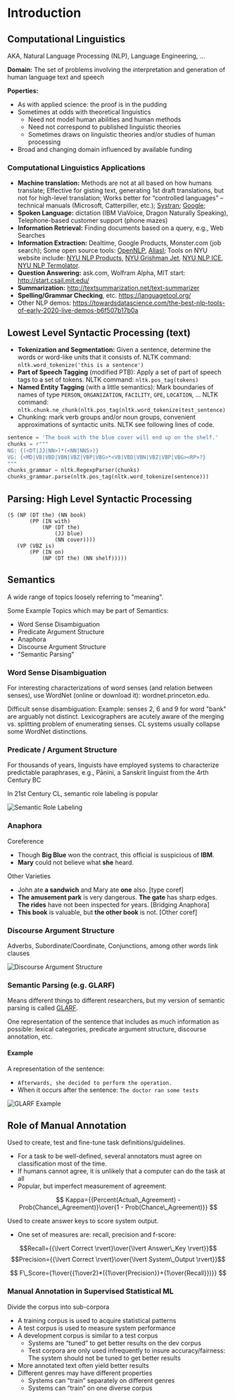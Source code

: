 # Introduction

## Computational Linguistics

AKA, Natural Language Processing (NLP), Language Engineering, ...

**Domain:** The set of problems involving the interpretation and generation of
human language text and speech

**Poperties:**

- As with applied science: the proof is in the pudding
- Sometimes at odds with theoretical linguistics
  - Need not model human abilities and human methods
  - Need not correspond to published linguistic theories
  - Sometimes draws on linguistic theories and/or studies of human processing
- Broad and changing domain influenced by available funding

### Computational Linguistics Applications

- **Machine translation:** Methods are not at all based on how humans translate;
  Effective for gisting text, generating 1st draft translations, but not for
  high-level translation; Works better for “controlled languages” – technical
  manuals (Microsoft, Catterpiller, etc.);
  [Systran](https://translate.systran.net/?lang=en);
  [Google](http://www.google.com/language_tools?hl=en);
- **Spoken Language:** dictation (IBM ViaVoice, Dragon Naturally Speaking),
  Telephone-based customer support (phone mazes)
- **Information Retrieval:** Finding documents based on a query, e.g., Web
  Searches
- **Information Extraction:** Dealtime, Google Products, Monster.com (job
  search); Some open source tools: [OpenNLP](https://opennlp.apache.org),
  [AliasI](http://alias-i.com/lingpipe/); Tools on NYU website include:
  [NYU NLP Products](http://nlp.cs.nyu.edu/projects/index.shtml#t-r-i),
  [NYU Grishman Jet](http://cs.nyu.edu/grishman/jet/jet.html),
  [NYU NLP ICE](http://nlp.cs.nyu.edu/ice/),
  [NYU NLP Termolator](http://nlp.cs.nyu.edu/termolator/).
- **Question Answering:** ask.com, Wolfram Alpha, MIT start:
  http://start.csail.mit.edu/
- **Summarization:** http://textsummarization.net/text-summarizer
- **Spelling/Grammar Checking**, etc. https://languagetool.org/
- Other NLP demos:
  https://towardsdatascience.com/the-best-nlp-tools-of-early-2020-live-demos-b6f507b17b0a

## Lowest Level Syntactic Processing (text)

- **Tokenization and Segmentation:** Given a sentence, determine the words or
  word-like units that it consists of. NLTK command:
  `nltk.word_tokenize('this is a sentence')`
- **Part of Speech Tagging** (modified PTB): Apply a set of part of speech tags
  to a set of tokens. NLTK command: `nltk.pos_tag(tokens)`
- **Named Entity Tagging** (with a little semantics): Mark boundaries of names
  of type `PERSON`, `ORGANIZATION`, `FACILITY`, `GPE`, `LOCATION`, … NLTK
  command: `nltk.chunk.ne_chunk(nltk.pos_tag(nltk.word_tokenize(test_sentence)`
- Chunking: mark verb groups and/or noun groups, convenient approximations of
  syntactic units. NLTK see following lines of code.

```python
sentence = 'The book with the blue cover will end up on the shelf.'
chunks = r"""
NG: {(<DT|JJ|NN>)*(<NN|NNS>)}
VG: {<MD|VB|VBD|VBN|VBZ|VBP|VBG>*<VB|VBD|VBN|VBZ|VBP|VBG><RP>?}
"""
chunks_grammar = nltk.RegexpParser(chunks)
chunks_grammar.parse(nltk.pos_tag(nltk.word_tokenize(sentence)))
```

## Parsing: High Level Syntactic Processing

```
(S (NP (DT the) (NN book)
       (PP (IN with)
           (NP (DT the)
               (JJ blue)
               (NN cover))))
   (VP (VBZ is)
       (PP (IN on)
           (NP (DT the) (NN shelf)))))
```

## Semantics

A wide range of topics loosely referring to "meaning".

Some Example Topics which may be part of Semantics:

- Word Sense Disambiguation
- Predicate Argument Structure
- Anaphora
- Discourse Argument Structure
- "Semantic Parsing"

### Word Sense Disambiguation

For interesting characterizations of word senses (and relation between senses),
use WordNet (online or download it): wordnet.princeton.edu.

Difficult sense disambiguation: Example: senses 2, 6 and 9 for word "bank" are
arguably not distinct. Lexicographers are acutely aware of the merging vs.
splitting problem of enumerating senses. CL systems usually collapse some
WordNet distinctions.

### Predicate / Argument Structure

For thousands of years, linguists have employed systems to characterize
predictable paraphrases, e.g., Pāṇini, a Sanskrit linguist from the 4rth Century
BC

In 21st Century CL, semantic role labeling is popular

![Semantic Role Labeling](.gitbook/assets/semantic-role-lableing.png)

### Anaphora

Coreference

- Though **Big Blue** won the contract, this official is suspicious of **IBM**.
- **Mary** could not believe what **she** heard.

Other Varieties

- John ate **a sandwich** and Mary ate **one** also. \[type coref]
- **The amusement park** is very dangerous. **The gate** has sharp edges. **The
  rides** have not been inspected for years. \[Bridging Anaphora]
- **This book** is valuable, but **the other book** is not. \[Other coref]

### Discourse Argument Structure

Adverbs, Subordinate/Coordinate, Conjunctions, among other words link clauses

![Discourse Argument Structure](.gitbook/assets/discourse-argument-structure.png)

### Semantic Parsing (e.g. GLARF)

Means different things to different researchers, but my version of semantic
parsing is called [GLARF](http://nlp.cs.nyu.edu/meyers/GLARF.html).

One representation of the sentence that includes as much information as
possible: lexical categories, predicate argument structure, discourse
annotation, etc.

#### Example

A representation of the sentence:

- `Afterwards, she decided to perform the operation.`&#x20;
- When it occurs after the sentence: `The doctor ran some tests`

![GLARF Example](.gitbook/assets/glarf-example.png)

## Role of Manual Annotation

Used to create, test and fine-tune task definitions/guidelines.

- For a task to be well-defined, several annotators must agree on classification
  most of the time.
- If humans cannot agree, it is unlikely that a computer can do the task at all
- Popular, but imperfect measurement of agreement:

$$
Kappa={{Percent(Actual\_Agreement) - Prob(Chance\_Agreement)}\over{1 - Prob(Chance\_Agreement)}}
$$

Used to create answer keys to score system output.

- One set of measures are: recall, precision and f-score:

&#x20; $$Recall={{\lvert Correct \rvert}\over{\lvert Answer\_Key \rvert}}$$
$$Precision={{\lvert Correct \rvert}\over{\lvert System\_Output \rvert}}$$

$$
F\_Score={1\over{{1\over2}*({1\over{Precision}}+{1\over{Recall}})}}
$$

### Manual Annotation in Supervised Statistical ML

Divide the corpus into sub-corpora

- A training corpus is used to acquire statistical patterns
- A test corpus is used to measure system performance
- A development corpus is similar to a test corpus
  - Systems are “tuned” to get better results on the dev corpus
  - Test corpora are only used infrequently to insure accuracy/fairness: The
    system should not be tuned to get better results
- More annotated text often yield better results
- Different genres may have different properties
  - Systems can “train” separately on different genres
  - Systems can “train” on one diverse corpus
